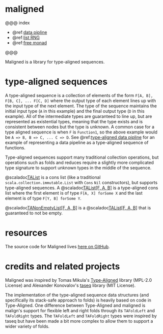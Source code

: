 # maligned

@@@ index

* @ref:[data pipline](data-pipeline.md)
* @ref:[list RNG](list-gen.md)
* @ref:[free monad](free.md)

@@@

Maligned is a library for type-aligned sequences.

# type-aligned sequences

A type-aligned sequence is a collection of elements of the form `F[A, B], F[B, C], ... F[C, D]` where the output type of each element lines up with the input type of the next element. The type of the sequence maintains the initial input type (`A` in this example) and the final output type (`D` in this example). All of the intermediate types are guaranteed to line up, but are represented as existential types, meaning that the type exists and is consistent between nodes but the type is unknown. A common case for a type aligned sequence is when `F` is `Function1`, so the above example would be `A => B, B => C, ... C => D`. See @ref:[type-aligned data pipline](data-pipeline.md) for an example of representing a data pipeline as a type-aligned sequence of functions.

Type-aligned sequences support many traditional collection operations, but operations such as folds and reduces require a slightly more complicated type signature to support unknown types in the middle of the sequence.

@scaladoc[TAList](maligned.TAList) is a cons list (like a traditional `scala.collection.immutable.List` with `Cons` `Nil` constructors), but supports type-aligned sequences. A @scaladoc[TAList[F, A, B]](maligned.TAList) is a type-aligned cons list where the first element is of type `F[A, X] forSome X` and the last element is of type `F[Y, B] forSome Y`.

@scaladoc[TANonEmptyList[F, A, B]](maligned.TANonEmptyList) is a @scaladoc[TAList[F, A, B]](maligned.TAList) that is guaranteed to not be empty.

# resources

The source code for Maligned lives [here on GitHub]($sourceUrl$).

# credits and related projects

Maligned was inspired by Tomas Mikula's [Type-Aligned](https://github.com/TomasMikula/type-aligned) library (MPL-2.0 License) and Alexander Konovalov's [taseq](https://github.com/alexknvl/taseq) library (MIT License).

The implementation of the type-aligned sequence data structures (and specifically its stack-safe approach to folds) is heavily based on code in Type-Aligned. One difference between Type-Aligned and maligned is malign's support for flexible left and right folds through its `TAFoldLeft` and `TAFoldRight` types. The `TAFoldLeft` and `TAFoldRight` types were inspired by taseq but have been made a bit more complex to allow them to support a wider variety of folds.
